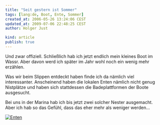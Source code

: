```yaml
---
title: "Seit gestern ist Sommer"
tags: [lang:de, Boot, Ente, Sommer]
created_at: 2006-05-26 13:24:06 CEST
updated_at: 2009-07-06 22:48:25 CEST
author: Holger Just

kind: article
publish: true
---
```


Und zwar offiziell. Schließlich hab ich jetzt endlich mein kleines Boot im Wassr. Aber davon werd ich später im Jahr wohl noch ein wenig mehr erzählen.

Was wir beim Slippen entdeckt haben finde ich da nämlich viel interessanter. Anscheinend haben die lokalen Enten nämlich nicht genug Nistplätze und haben sich stattdessen die Badeplattformen der Boote ausgesucht.

Bei uns in der Marina hab ich bis jetzt zwei solcher Nester ausgemacht. Aber ich hab so das Gefühl, dass das eher mehr als weniger werden...

<a href="http://www.flickr.com/photos/meine-erde/153547842/"><img src="http://static.flickr.com/62/153547842_6cd295be71.jpg" alt="Enten" title="Litzen bauen sich ein Nest auf einer Badeplatform" class="center"/></a>